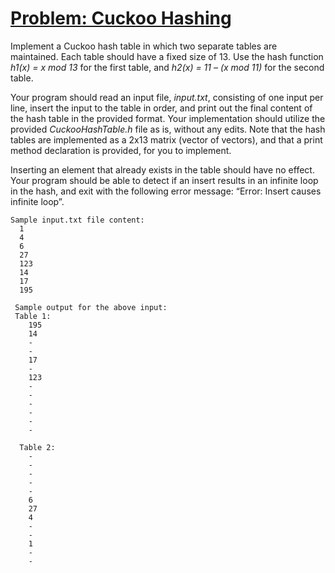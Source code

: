 # <ins>Problem: Cuckoo Hashing</ins>

Implement a Cuckoo hash table in which two separate tables are maintained. Each table should have a fixed size of 13. Use the hash function
*h1(x) = x mod 13* for the first table, and *h2(x) = 11 – (x mod 11)* for the second table.

Your program should read an input file, *input.txt*, consisting of one input per line, insert the input to the table in order, and print out the final
content of the hash table in the provided format. Your implementation should utilize the provided *CuckooHashTable.h* file as is, without any edits.
Note that the hash tables are implemented as a 2x13 matrix (vector of vectors), and that a print method declaration is provided, for you to implement.

Inserting an element that already exists in the table should have no effect. Your program should be able to detect if an insert results in an infinite
loop in the hash, and exit with the following error message: “Error: Insert causes infinite loop”.

    Sample input.txt file content: 
      1
      4
      6
      27
      123
      14
      17
      195
      
     Sample output for the above input: 
     Table 1:
        195 
        14 
        -
        - 
        17 
        - 
        123 
        -
        -
        -
        -
        -
        -
        
      Table 2: 
        -
        -
        -
        -
        -
        6 
        27 
        4 
        -
        - 
        1
        -
        -
